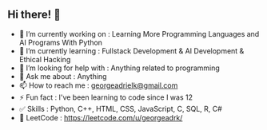 ## Hi there! 👋

- 🔭 I’m currently working on : Learning More Programming Languages and AI Programs With Python
- 🌱 I’m currently learning : Fullstack Development & AI Development & Ethical Hacking
- 🤔 I’m looking for help with : Anything related to programming
- 💬 Ask me about : Anything
- 📫 How to reach me : georgeadrielk@gmail.com
- ⚡ Fun fact : I've been learning to code since I was 12
- ✅ Skills : Python, C++, HTML, CSS, JavaScript, C, SQL, R, C#
- 💪 LeetCode : https://leetcode.com/u/georgeadrk/

<!--
**georgeadrk/georgeadrk** is a ✨ _special_ ✨ repository because its `README.md` (this file) appears on your GitHub profile.

Here are some ideas to get you started:

- 🔭 I’m currently working on ...
- 🌱 I’m currently learning ...
- 👯 I’m looking to collaborate on ...
- 🤔 I’m looking for help with ...
- 💬 Ask me about ...
- 📫 How to reach me: ...
- 😄 Pronouns: ...
- ⚡ Fun fact: ...
-->
